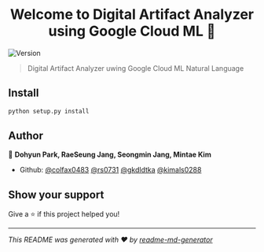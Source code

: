 <h1 align="center">Welcome to Digital Artifact Analyzer using Google Cloud ML 👋</h1>
<p>
  <img alt="Version" src="https://img.shields.io/badge/version-1.0.0-blue.svg?cacheSeconds=2592000" />
</p>

> Digital Artifact Analyzer uwing Google Cloud ML Natural Language

## Install

```sh
python setup.py install
```

## Author

👤 **Dohyun Park, RaeSeung Jang, Seongmin Jang, Mintae Kim**

* Github: [@colfax0483](https://github.com/colfax0483)
           [@rs0731](https://github.com/rs0731)
           [@gkdldtka](https://github.com/gkdldtka)
           [@kimals0288](https://github.com/kimals0288)

## Show your support

Give a ⭐️ if this project helped you!

***
_This README was generated with ❤️ by [readme-md-generator](https://github.com/kefranabg/readme-md-generator)_

